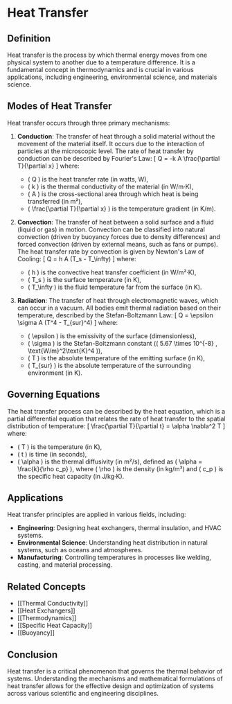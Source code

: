 
# Heat Transfer

## Definition
Heat transfer is the process by which thermal energy moves from one physical system to another due to a temperature difference. It is a fundamental concept in thermodynamics and is crucial in various applications, including engineering, environmental science, and materials science.

## Modes of Heat Transfer
Heat transfer occurs through three primary mechanisms:

1. **Conduction**: The transfer of heat through a solid material without the movement of the material itself. It occurs due to the interaction of particles at the microscopic level. The rate of heat transfer by conduction can be described by Fourier's Law:
   \[
   Q = -k A \frac{\partial T}{\partial x}
   \]
   where:
   - \( Q \) is the heat transfer rate (in watts, W),
   - \( k \) is the thermal conductivity of the material (in W/m·K),
   - \( A \) is the cross-sectional area through which heat is being transferred (in m²),
   - \( \frac{\partial T}{\partial x} \) is the temperature gradient (in K/m).

2. **Convection**: The transfer of heat between a solid surface and a fluid (liquid or gas) in motion. Convection can be classified into natural convection (driven by buoyancy forces due to density differences) and forced convection (driven by external means, such as fans or pumps). The heat transfer rate by convection is given by Newton's Law of Cooling:
   \[
   Q = h A (T_s - T_\infty)
   \]
   where:
   - \( h \) is the convective heat transfer coefficient (in W/m²·K),
   - \( T_s \) is the surface temperature (in K),
   - \( T_\infty \) is the fluid temperature far from the surface (in K).

3. **Radiation**: The transfer of heat through electromagnetic waves, which can occur in a vacuum. All bodies emit thermal radiation based on their temperature, described by the Stefan-Boltzmann Law:
   \[
   Q = \epsilon \sigma A (T^4 - T_{sur}^4)
   \]
   where:
   - \( \epsilon \) is the emissivity of the surface (dimensionless),
   - \( \sigma \) is the Stefan-Boltzmann constant (\( 5.67 \times 10^{-8} \, \text{W/m}^2\text{K}^4 \)),
   - \( T \) is the absolute temperature of the emitting surface (in K),
   - \( T_{sur} \) is the absolute temperature of the surrounding environment (in K).

## Governing Equations
The heat transfer process can be described by the heat equation, which is a partial differential equation that relates the rate of heat transfer to the spatial distribution of temperature:
\[
\frac{\partial T}{\partial t} = \alpha \nabla^2 T
\]
where:
- \( T \) is the temperature (in K),
- \( t \) is time (in seconds),
- \( \alpha \) is the thermal diffusivity (in m²/s), defined as \( \alpha = \frac{k}{\rho c_p} \), where \( \rho \) is the density (in kg/m³) and \( c_p \) is the specific heat capacity (in J/kg·K).

## Applications
Heat transfer principles are applied in various fields, including:
- **Engineering**: Designing heat exchangers, thermal insulation, and HVAC systems.
- **Environmental Science**: Understanding heat distribution in natural systems, such as oceans and atmospheres.
- **Manufacturing**: Controlling temperatures in processes like welding, casting, and material processing.

## Related Concepts
- [[Thermal Conductivity]]
- [[Heat Exchangers]]
- [[Thermodynamics]]
- [[Specific Heat Capacity]]
- [[Buoyancy]]

## Conclusion
Heat transfer is a critical phenomenon that governs the thermal behavior of systems. Understanding the mechanisms and mathematical formulations of heat transfer allows for the effective design and optimization of systems across various scientific and engineering disciplines.
